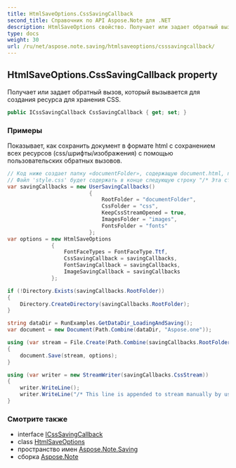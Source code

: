 ```yaml
---
title: HtmlSaveOptions.CssSavingCallback
second_title: Справочник по API Aspose.Note для .NET
description: HtmlSaveOptions свойство. Получает или задает обратный вызов который вызывается для создания ресурса для хранения CSS.
type: docs
weight: 30
url: /ru/net/aspose.note.saving/htmlsaveoptions/csssavingcallback/
---
```

## HtmlSaveOptions.CssSavingCallback property

Получает или задает обратный вызов, который вызывается для создания ресурса для хранения CSS.

```csharp
public ICssSavingCallback CssSavingCallback { get; set; }
```

### Примеры

Показывает, как сохранить документ в формате html с сохранением всех ресурсов (css/шрифты/изображения) с помощью пользовательских обратных вызовов.

```csharp
// Код ниже создает папку «documentFolder», содержащую document.html, папку «css» с файлом «style.css», папку «images» с изображениями и папку «fonts» со шрифтами.
// Файл 'style.css' будет содержать в конце следующую строку "/* Эта строка добавляется к потоку вручную пользователем */"
var savingCallbacks = new UserSavingCallbacks()
                          {
                              RootFolder = "documentFolder",
                              CssFolder = "css",
                              KeepCssStreamOpened = true,
                              ImagesFolder = "images",
                              FontsFolder = "fonts"
                          };
var options = new HtmlSaveOptions
              {
                  FontFaceTypes = FontFaceType.Ttf,
                  CssSavingCallback = savingCallbacks,
                  FontSavingCallback = savingCallbacks,
                  ImageSavingCallback = savingCallbacks
              };

if (!Directory.Exists(savingCallbacks.RootFolder))
{
    Directory.CreateDirectory(savingCallbacks.RootFolder);
}

string dataDir = RunExamples.GetDataDir_LoadingAndSaving();
var document = new Document(Path.Combine(dataDir, "Aspose.one"));

using (var stream = File.Create(Path.Combine(savingCallbacks.RootFolder, "document.html")))
{
    document.Save(stream, options);
}

using (var writer = new StreamWriter(savingCallbacks.CssStream))
{
    writer.WriteLine();
    writer.WriteLine("/* This line is appended to stream manually by user */");
}
```

### Смотрите также

* interface [ICssSavingCallback](../../../aspose.note.saving.html/icsssavingcallback/)
* class [HtmlSaveOptions](../)
* пространство имен [Aspose.Note.Saving](../../htmlsaveoptions/)
* сборка [Aspose.Note](../../../)


